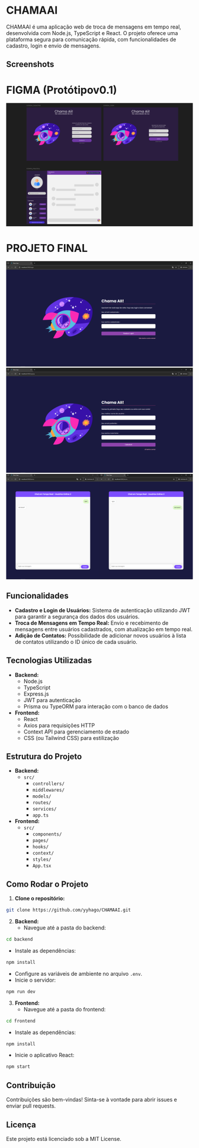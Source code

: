 # CHAMAAI

CHAMAAI é uma aplicação web de troca de mensagens em tempo real, desenvolvida com Node.js, TypeScript e React. O projeto oferece uma plataforma segura para comunicação rápida, com funcionalidades de cadastro, login e envio de mensagens.

## Screenshots
# FIGMA (Protótipov0.1)
![Primeira Tela](/pictureScreen/image.png)

# PROJETO FINAL
![Login](/pictureScreen/image1.png)
![Cadastro](/pictureScreen/image2.png)
![Home](/pictureScreen/image3.png)

## Funcionalidades

* **Cadastro e Login de Usuários:** Sistema de autenticação utilizando JWT para garantir a segurança dos dados dos usuários.
* **Troca de Mensagens em Tempo Real:** Envio e recebimento de mensagens entre usuários cadastrados, com atualização em tempo real.
* **Adição de Contatos:** Possibilidade de adicionar novos usuários à lista de contatos utilizando o ID único de cada usuário.

## Tecnologias Utilizadas

* **Backend:**
   * Node.js
   * TypeScript
   * Express.js
   * JWT para autenticação
   * Prisma ou TypeORM para interação com o banco de dados
* **Frontend:**
   * React
   * Axios para requisições HTTP
   * Context API para gerenciamento de estado
   * CSS (ou Tailwind CSS) para estilização

## Estrutura do Projeto

* **Backend:**
   * `src/`
      * `controllers/`
      * `middlewares/`
      * `models/`
      * `routes/`
      * `services/`
      * `app.ts`
* **Frontend:**
   * `src/`
      * `components/`
      * `pages/`
      * `hooks/`
      * `context/`
      * `styles/`
      * `App.tsx`

## Como Rodar o Projeto

1. **Clone o repositório:**

```bash
git clone https://github.com/yyhago/CHAMAAI.git
```

2. **Backend:**
   * Navegue até a pasta do backend:

```bash
cd backend
```

   * Instale as dependências:

```bash
npm install
```

   * Configure as variáveis de ambiente no arquivo `.env`.
   * Inicie o servidor:

```bash
npm run dev
```

3. **Frontend:**
   * Navegue até a pasta do frontend:

```bash
cd frontend
```

   * Instale as dependências:

```bash
npm install
```

   * Inicie o aplicativo React:

```bash
npm start
```

## Contribuição

Contribuições são bem-vindas! Sinta-se à vontade para abrir issues e enviar pull requests.

## Licença

Este projeto está licenciado sob a MIT License.